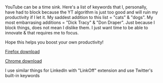 YouTube can be a time sink. Here's a list of keywords that I, personally, have had to block because the YT algorithm is just too good and will ruin my productivity if I let it. My saddest addition to this list = "cats" & "dogs". My most embarrasing additions = "Dick Tracy" & "Don Draper". Just because I block things, does not mean I dislike them. I just want time to be able to innovate & that requires me to focus.

Hope this helps you boost your own productivity! 

[Firefox download](https://addons.mozilla.org/en-US/firefox/addon/blocktube)

[Chrome download](https://chrome.google.com/webstore/detail/blocktube)

I use similar things for LinkedIn with "LinkOff" extension and use Twitter's built-in keywords
